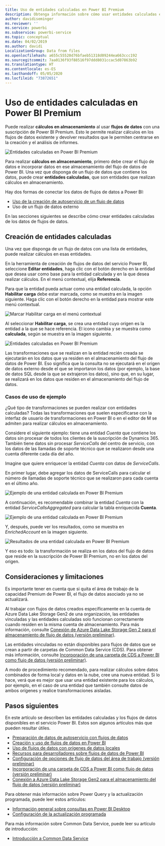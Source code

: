 ```yaml
---
title: Uso de entidades calculadas en Power BI Premium
description: Obtenga información sobre cómo usar entidades calculadas en Power BI Premium.
author: davidiseminger
ms.reviewer: ''
ms.service: powerbi
ms.subservice: powerbi-service
ms.topic: conceptual
ms.date: 04/02/2019
ms.author: davidi
LocalizationGroup: Data from files
ms.openlocfilehash: a655c55520d76bfaeb51318d09244ea663ccc192
ms.sourcegitcommit: 7aa0136f93f88516f97ddd8031ccac5d07863b92
ms.translationtype: HT
ms.contentlocale: es-ES
ms.lasthandoff: 05/05/2020
ms.locfileid: "73872651"
---
```

# <a name="using-computed-entities-on-power-bi-premium"></a>Uso de entidades calculadas en Power BI Premium

Puede realizar **cálculos en almacenamiento** al usar **flujos de datos** con una suscripción de Power BI Premium. Esto le permite realizar cálculos en los flujos de datos existente y devolver resultados que le permiten centrarse en la creación y el análisis de informes. 

![Entidades calculadas en Power BI Premium](media/service-dataflows-computed-entities-premium/computed-entities-premium_00.png)

Para realizar **cálculos en almacenamiento**, primero debe crear el flujo de datos e incorporar datos en ese almacenamiento del flujo de datos de Power BI. Una vez que disponga de un flujo de datos que contiene los datos, puede crear **entidades calculadas**, que son entidades que realizan cálculos en almacenamiento. 

Hay dos formas de conectar los datos de flujos de datos a Power BI:

* [Uso de la creación de autoservicio de un flujo de datos](service-dataflows-create-use.md)
* Uso de un flujo de datos externo

En las secciones siguientes se describe cómo crear entidades calculadas de los datos de flujos de datos.

## <a name="how-to-create-computed-entities"></a>Creación de entidades calculadas 

Una vez que disponga de un flujo de datos con una lista de entidades, puede realizar cálculos en esas entidades.

En la herramienta de creación de flujos de datos del servicio Power BI, seleccione **Editar entidades**, haga clic con el botón derecho en la entidad que desea usar como base para la entidad calculada y en la que desea realizar cálculos. En el menú contextual, elija **Referencia**.

Para que la entidad pueda actuar como una entidad calculada, la opción **Habilitar carga** debe estar marcada, como se muestra en la imagen siguiente. Haga clic con el botón derecho en la entidad para mostrar este menú contextual.

![Marcar Habilitar carga en el menú contextual](media/service-dataflows-computed-entities-premium/computed-entities-premium_01.png)

Al seleccionar **Habilitar carga**, se crea una entidad cuyo origen es la entidad a la que se hace referencia. El icono cambia y se muestra como **calculada**, según se muestra en la imagen siguiente.

![Entidades calculadas en Power BI Premium](media/service-dataflows-computed-entities-premium/computed-entities-premium_00.png)

Las transformaciones que se realizan en la entidad recién creada se ejecutarán en los datos que ya residen en el almacenamiento del flujo de datos de Power BI. Eso significa que la consulta no se ejecutará en el origen de datos externo desde el que se importaron los datos (por ejemplo, la base de datos SQL desde la que se extrajeron los datos), sino que, en su lugar, se realizará en los datos que residen en el almacenamiento del flujo de datos.

### <a name="example-use-cases"></a>Casos de uso de ejemplo
¿Qué tipo de transformaciones se pueden realizar con entidades calculadas? Todas las transformaciones que suelen especificarse con la interfaz de usuario de transformaciones en Power BI o en el editor de M se admiten para realizar cálculos en almacenamiento. 

Considere el siguiente ejemplo: tiene una entidad *Cuenta* que contiene los datos sin procesar de todos los clientes de la suscripción de Dynamics 365. También tiene datos sin procesar *ServiceCalls* del centro de servicio, con los datos de las llamadas de soporte técnico que se realizaron desde una cuenta diferente cada día del año.

Imagine que quiere enriquecer la entidad *Cuenta* con datos de *ServiceCalls*. 

En primer lugar, debe agregar los datos de ServiceCalls para calcular el número de llamadas de soporte técnico que se realizaron para cada cuenta en el último año. 

![Ejemplo de una entidad calculada en Power BI Premium](media/service-dataflows-computed-entities-premium/computed-entities-premium_02.png)

A continuación, es recomendable combinar la entidad *Cuenta* con la entidad *ServiceCallsAggregated* para calcular la tabla enriquecida **Cuenta**.

![Ejemplo de una entidad calculada en Power BI Premium](media/service-dataflows-computed-entities-premium/computed-entities-premium_03.png)

Y, después, puede ver los resultados, como se muestra en *EnrichedAccount* en la imagen siguiente.

![Resultados de una entidad calculada en Power BI Premium](media/service-dataflows-computed-entities-premium/computed-entities-premium_04.png)

Y eso es todo: la transformación se realiza en los datos del flujo de datos que reside en la suscripción de Power BI Premium, no en los datos del origen.

## <a name="considerations-and-limitations"></a>Consideraciones y limitaciones

Es importante tener en cuenta que si quita el área de trabajo de la capacidad Premium de Power BI, el flujo de datos asociado ya no se actualizará. 

Al trabajar con flujos de datos creados específicamente en la cuenta de Azure Data Lake Storage Gen2 de una organización, las entidades vinculadas y las entidades calculadas solo funcionan correctamente cuando residen en la misma cuenta de almacenamiento. Para más información, consulte [Conexión de Azure Data Lake Storage Gen 2 para el almacenamiento de flujo de datos (versión preliminar)](service-dataflows-connect-azure-data-lake-storage-gen2.md).

Las entidades vinculadas no están disponibles para flujos de datos que se crean a partir de carpetas de Common Data Service (CDS). Para obtener más información, consulte [Incorporación de una carpeta de CDS a Power BI como flujo de datos (versión preliminar)](service-dataflows-add-cdm-folder.md).

A modo de procedimiento recomendado, para realizar cálculos sobre datos combinados de forma local y datos en la nube, cree una nueva entidad. Si lo hace, verá que es mejor que usar una entidad existente para los cálculos, por ejemplo, en el caso de una entidad que también consulte datos de ambos orígenes y realice transformaciones aisladas.

## <a name="next-steps"></a>Pasos siguientes

En este artículo se describen las entidades calculadas y los flujos de datos disponibles en el servicio Power BI. Estos son algunos artículos más que pueden resultar útiles.

* [Preparación de datos de autoservicio con flujos de datos](service-dataflows-overview.md)
* [Creación y uso de flujos de datos en Power BI](service-dataflows-create-use.md)
* [Uso de flujos de datos con orígenes de datos locales](service-dataflows-on-premises-gateways.md)
* [Recursos para desarrolladores sobre flujos de datos de Power BI](service-dataflows-developer-resources.md)
* [Configuración de opciones de flujo de datos del área de trabajo (versión preliminar)](service-dataflows-configure-workspace-storage-settings.md)
* [Incorporación de una carpeta de CDS a Power BI como flujo de datos (versión preliminar)](service-dataflows-add-cdm-folder.md)
* [Conexión a Azure Data Lake Storage Gen2 para el almacenamiento del flujo de datos (versión preliminar)](service-dataflows-connect-azure-data-lake-storage-gen2.md)

Para obtener más información sobre Power Query y la actualización programada, puede leer estos artículos:
* [Información general sobre consultas en Power BI Desktop](desktop-query-overview.md)
* [Configuración de la actualización programada](refresh-scheduled-refresh.md)

Para más información sobre Common Data Service, puede leer su artículo de introducción:
* [Introducción a Common Data Service](https://docs.microsoft.com/powerapps/common-data-model/overview)

